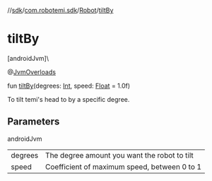 //[sdk](../../../index.md)/[com.robotemi.sdk](../index.md)/[Robot](index.md)/[tiltBy](tilt-by.md)

# tiltBy

[androidJvm]\

@[JvmOverloads](https://kotlinlang.org/api/latest/jvm/stdlib/kotlin.jvm/-jvm-overloads/index.html)

fun [tiltBy](tilt-by.md)(degrees: [Int](https://kotlinlang.org/api/latest/jvm/stdlib/kotlin/-int/index.html), speed: [Float](https://kotlinlang.org/api/latest/jvm/stdlib/kotlin/-float/index.html) = 1.0f)

To tilt temi's head to by a specific degree.

## Parameters

androidJvm

| | |
|---|---|
| degrees | The degree amount you want the robot to tilt |
| speed | Coefficient of maximum speed, between 0 to 1 |
